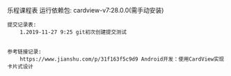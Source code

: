 乐程课程表
    运行依赖包:
        cardview-v7:28.0.0(需手动安装)

    提交记录表:
        1.2019-11-27 9:25 git初次创建提交测试
        
        
    参考链接记录:
        https://www.jianshu.com/p/31f163f5c9d9 Android开发：使用CardView实现卡片式设计
        
        
